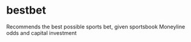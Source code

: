 # bestbet
Recommends the best possible sports bet, given sportsbook Moneyline odds and capital investment
